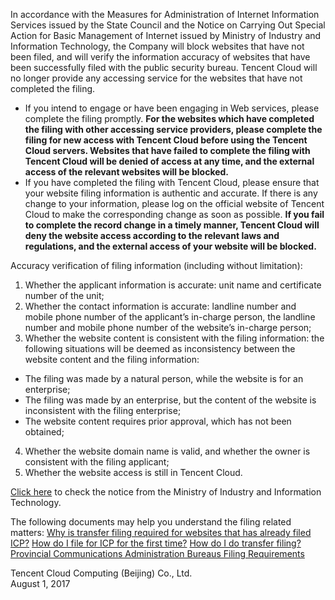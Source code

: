 In accordance with the Measures for Administration of Internet Information Services issued by the State Council and the Notice on Carrying Out Special Action for Basic Management of Internet issued by Ministry of Industry and Information Technology, the Company will block websites that have not been filed, and will verify the information accuracy of websites that have been successfully filed with the public security bureau. Tencent Cloud will no longer provide any accessing service for the websites that have not completed the filing. 
- If you intend to engage or have been engaging in Web services, please complete the filing promptly. **For the websites which have completed the filing with other accessing service providers, please complete the filing for new access with Tencent Cloud before using the Tencent Cloud servers. Websites that have failed to complete the filing with Tencent Cloud will be denied of access at any time, and the external access of the relevant websites will be blocked.**
- If you have completed the filing with Tencent Cloud, please ensure that your website filing information is authentic and accurate. If there is any change to your information, please log on the official website of Tencent Cloud to make the corresponding change as soon as possible. **If you fail to complete the record change in a timely manner, Tencent Cloud will deny the website access according to the relevant laws and regulations, and the external access of your website will be blocked.**

Accuracy verification of filing information (including without limitation): 
1. Whether the applicant information is accurate: unit name and certificate number of the unit; 
2. Whether the contact information is accurate: landline number and mobile phone number of the applicant’s in-charge person, the landline number and mobile phone number of the website’s in-charge person;
3. Whether the website content is consistent with the filing information: the following situations will be deemed as inconsistency between the website content and the filing information: 
 - The filing was made by a natural person, while the website is for an enterprise; 
 - The filing was made by an enterprise, but the content of the website is inconsistent with the filing enterprise; 
 - The website content requires prior approval, which has not been obtained; 
4. Whether the website domain name is valid, and whether the owner is consistent with the filing applicant; 
5. Whether the website access is still in Tencent Cloud.

[Click here](http://www.miitbeian.gov.cn/state/outPortal/moreLatestMessage.action;jsessionid=gBicXpRQBR3gPEkn38GbjKVkxjszydi_YBuicv3_AgOoKImP83Yy!-800395326) to check the notice from the Ministry of Industry and Information Technology.

The following documents may help you understand the filing related matters: 
[Why is transfer filing required for websites that has already filed ICP?](https://cloud.tencent.com/document/product/243/9591)
[How do I file for ICP for the first time?](https://cloud.tencent.com/document/product/243/9622)
[How do I do transfer filing?](https://cloud.tencent.com/document/product/243/9623)
[Provincial Communications Administration Bureaus Filing Requirements](https://cloud.tencent.com/document/product/243/3474)

<div style=〃text-align:right〃>Tencent Cloud Computing (Beijing) Co., Ltd.</br>
August 1, 2017</div>
